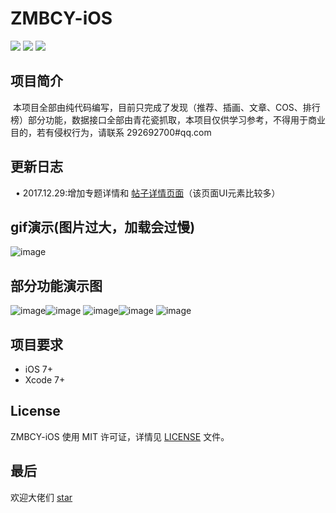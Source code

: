 # ZMBCY-iOS
![](https://img.shields.io/badge/platform-iOS-red.svg) ![](https://img.shields.io/badge/language-Objective--C-orange.svg)
![](https://img.shields.io/badge/license-MIT%20License-brightgreen.svg)
## 项目简介
  本项目全部由纯代码编写，目前只完成了发现（推荐、插画、文章、COS、排行榜）部分功能，数据接口全部由青花瓷抓取，本项目仅供学习参考，不得用于商业目的，若有侵权行为，请联系 292692700#qq.com
  
## 更新日志
   • 2017.12.29:增加专题详情和 [帖子详情页面](https://github.com/Brances/ZMBCY-iOS/blob/master/ZMBCY/preview/%E5%B8%96%E5%AD%90%E8%AF%A6%E6%83%85.gif)（该页面UI元素比较多） 
## gif演示(图片过大，加载会过慢)
![image](https://github.com/Brances/ZMBCY-iOS/blob/master/ZMBCY/preview/all.gif)
## 部分功能演示图
![image](https://github.com/Brances/ZMBCY-iOS/blob/master/ZMBCY/preview/%E6%8E%A8%E8%8D%90A.png)![image](https://github.com/Brances/ZMBCY-iOS/blob/master/ZMBCY/preview/%E6%8F%92%E7%94%BBB.png)
![image](https://github.com/Brances/ZMBCY-iOS/blob/master/ZMBCY/preview/%E6%96%87%E7%AB%A0C.png)![image](https://github.com/Brances/ZMBCY-iOS/blob/master/ZMBCY/preview/COSD.png)
![image](https://github.com/Brances/ZMBCY-iOS/blob/master/ZMBCY/preview/%E6%8E%92%E8%A1%8C%E6%A6%9CE.png)
## 项目要求
* iOS 7+
* Xcode 7+
## License
ZMBCY-iOS 使用 MIT 许可证，详情见 [LICENSE](LICENSE) 文件。
## 最后
欢迎大佬们 [star](https://github.com/Brances/ZMBCY-iOS)
